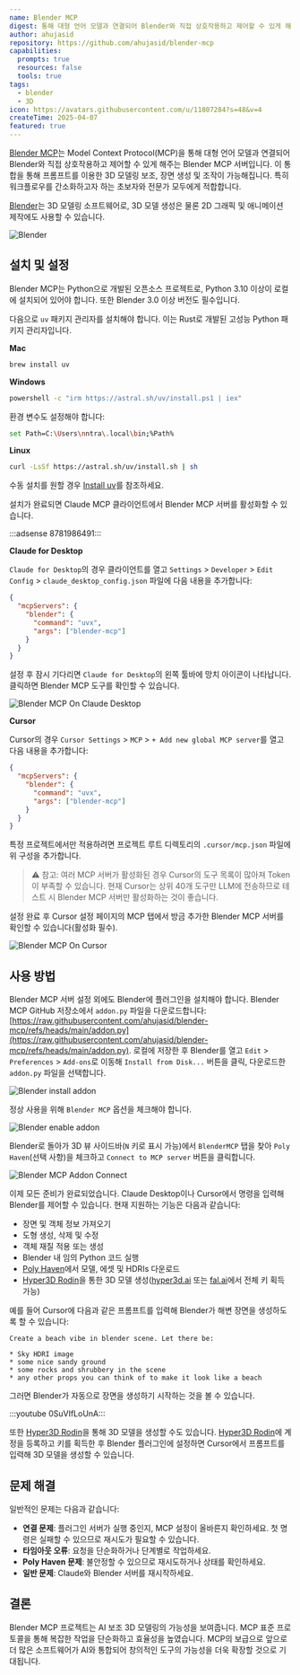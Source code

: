 ```yaml
---
name: Blender MCP
digest: 통해 대형 언어 모델과 연결되어 Blender와 직접 상호작용하고 제어할 수 있게 해주는 Blender MCP 서버
author: ahujasid
repository: https://github.com/ahujasid/blender-mcp
capabilities:
  prompts: true
  resources: false
  tools: true
tags:
  - blender
  - 3D
icon: https://avatars.githubusercontent.com/u/11807284?s=48&v=4
createTime: 2025-04-07
featured: true
---
```


[Blender MCP](https://github.com/ahujasid/blender-mcp)는 Model Context Protocol(MCP)을 통해 대형 언어 모델과 연결되어 Blender와 직접 상호작용하고 제어할 수 있게 해주는 Blender MCP 서버입니다. 이 통합을 통해 프롬프트를 이용한 3D 모델링 보조, 장면 생성 및 조작이 가능해집니다. 특히 워크플로우를 간소화하고자 하는 초보자와 전문가 모두에게 적합합니다.

[Blender](https://www.blender.org/)는 3D 모델링 소프트웨어로, 3D 모델 생성은 물론 2D 그래픽 및 애니메이션 제작에도 사용할 수 있습니다.

![Blender](/images/blender.png)

## 설치 및 설정

Blender MCP는 Python으로 개발된 오픈소스 프로젝트로, Python 3.10 이상이 로컬에 설치되어 있어야 합니다. 또한 Blender 3.0 이상 버전도 필수입니다.

다음으로 `uv` 패키지 관리자를 설치해야 합니다. 이는 Rust로 개발된 고성능 Python 패키지 관리자입니다.

**Mac**

```bash
brew install uv
```

**Windows**

```bash
powershell -c "irm https://astral.sh/uv/install.ps1 | iex"
```

환경 변수도 설정해야 합니다:

```bash
set Path=C:\Users\nntra\.local\bin;%Path%
```

**Linux**

```bash
curl -LsSf https://astral.sh/uv/install.sh | sh
```

수동 설치를 원할 경우 [Install uv](https://docs.astral.sh/uv/getting-started/installation/)를 참조하세요.

설치가 완료되면 Claude MCP 클라이언트에서 Blender MCP 서버를 활성화할 수 있습니다.

:::adsense 8781986491:::

**Claude for Desktop**

`Claude for Desktop`의 경우 클라이언트를 열고 `Settings` > `Developer` > `Edit Config` > `claude_desktop_config.json` 파일에 다음 내용을 추가합니다:

```json
{
  "mcpServers": {
    "blender": {
      "command": "uvx",
      "args": ["blender-mcp"]
    }
  }
}
```

설정 후 잠시 기다리면 `Claude for Desktop`의 왼쪽 툴바에 망치 아이콘이 나타납니다. 클릭하면 Blender MCP 도구를 확인할 수 있습니다.

![Blender MCP On Claude Desktop](/images/blender-mcp-on-claude-desktop.png)

**Cursor**

Cursor의 경우 `Cursor Settings` > `MCP` > `+ Add new global MCP server`를 열고 다음 내용을 추가합니다:

```json
{
  "mcpServers": {
    "blender": {
      "command": "uvx",
      "args": ["blender-mcp"]
    }
  }
}
```

특정 프로젝트에서만 적용하려면 프로젝트 루트 디렉토리의 `.cursor/mcp.json` 파일에 위 구성을 추가합니다.

> ⚠️ 참고: 여러 MCP 서버가 활성화된 경우 Cursor의 도구 목록이 많아져 Token이 부족할 수 있습니다. 현재 Cursor는 상위 40개 도구만 LLM에 전송하므로 테스트 시 Blender MCP 서버만 활성화하는 것이 좋습니다.

설정 완료 후 Cursor 설정 페이지의 MCP 탭에서 방금 추가한 Blender MCP 서버를 확인할 수 있습니다(활성화 필수).

![Blender MCP On Cursor](/images/blender-mcp-on-cursor.png)

## 사용 방법

Blender MCP 서버 설정 외에도 Blender에 플러그인을 설치해야 합니다. Blender MCP GitHub 저장소에서 `addon.py` 파일을 다운로드합니다: [https://raw.githubusercontent.com/ahujasid/blender-mcp/refs/heads/main/addon.py](https://raw.githubusercontent.com/ahujasid/blender-mcp/refs/heads/main/addon.py). 로컬에 저장한 후 Blender를 열고 `Edit` > `Preferences` > `Add-ons`로 이동해 `Install from Disk...` 버튼을 클릭, 다운로드한 `addon.py` 파일을 선택합니다.

![Blender install addon](/images/blender-install-addon.png)

정상 사용을 위해 `Blender MCP` 옵션을 체크해야 합니다.

![Blender enable addon](/images/blender-enable-addon.png)

Blender로 돌아가 3D 뷰 사이드바(`N` 키로 표시 가능)에서 `BlenderMCP` 탭을 찾아 `Poly Haven`(선택 사항)을 체크하고 `Connect to MCP server` 버튼을 클릭합니다.

![Blender MCP Addon Connect](/images/blender-mcp-addon-connect.png)

이제 모든 준비가 완료되었습니다. Claude Desktop이나 Cursor에서 명령을 입력해 Blender를 제어할 수 있습니다. 현재 지원하는 기능은 다음과 같습니다:

- 장면 및 객체 정보 가져오기
- 도형 생성, 삭제 및 수정
- 객체 재질 적용 또는 생성
- Blender 내 임의 Python 코드 실행
- [Poly Haven](https://polyhaven.com/)에서 모델, 에셋 및 HDRIs 다운로드
- [Hyper3D Rodin](https://hyper3d.ai/)을 통한 3D 모델 생성([hyper3d.ai](https://hyper3d.ai/) 또는 [fal.ai](https://fal.ai/)에서 전체 키 획득 가능)

예를 들어 Cursor에 다음과 같은 프롬프트를 입력해 Blender가 해변 장면을 생성하도록 할 수 있습니다:

```
Create a beach vibe in blender scene. Let there be:

* Sky HDRI image
* some nice sandy ground
* some rocks and shrubbery in the scene
* any other props you can think of to make it look like a beach
```

그러면 Blender가 자동으로 장면을 생성하기 시작하는 것을 볼 수 있습니다.

:::youtube 0SuVIfLoUnA:::

또한 [Hyper3D Rodin](https://hyper3d.ai/)을 통해 3D 모델을 생성할 수도 있습니다. [Hyper3D Rodin](https://hyper3d.ai/)에 계정을 등록하고 키를 획득한 후 Blender 플러그인에 설정하면 Cursor에서 프롬프트를 입력해 3D 모델을 생성할 수 있습니다.

## 문제 해결

일반적인 문제는 다음과 같습니다:

- **연결 문제**: 플러그인 서버가 실행 중인지, MCP 설정이 올바른지 확인하세요. 첫 명령은 실패할 수 있으므로 재시도가 필요할 수 있습니다.
- **타임아웃 오류**: 요청을 단순화하거나 단계별로 작업하세요.
- **Poly Haven 문제**: 불안정할 수 있으므로 재시도하거나 상태를 확인하세요.
- **일반 문제**: Claude와 Blender 서버를 재시작하세요.

## 결론

Blender MCP 프로젝트는 AI 보조 3D 모델링의 가능성을 보여줍니다. MCP 표준 프로토콜을 통해 복잡한 작업을 단순화하고 효율성을 높였습니다. MCP의 보급으로 앞으로 더 많은 소프트웨어가 AI와 통합되어 창의적인 도구의 가능성을 더욱 확장할 것으로 기대됩니다.
